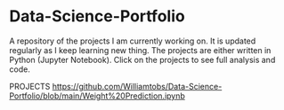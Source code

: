 # Data-Science-Portfolio
A repository of the projects I am currently working on. It is updated regularly as I keep learning new thing. The projects are either written in Python (Jupyter Notebook). Click on the projects to see full analysis and code.

PROJECTS
https://github.com/Williamtobs/Data-Science-Portfolio/blob/main/Weight%20Prediction.ipynb
